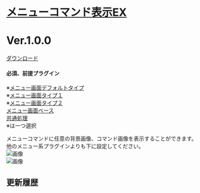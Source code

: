 # [メニューコマンド表示EX](https://raw.githubusercontent.com/nuun888/MZ/master/NUUN_MenuCommandEXl.js)
# Ver.1.0.0
[ダウンロード](https://raw.githubusercontent.com/nuun888/MZ/master/NUUN_MenuCommandEX.js)
#### 必須、前提プラグイン
※[メニュー画面デフォルトタイプ](https://github.com/nuun888/MZ/blob/master/README/MenuScreen_default.md)   
※[メニュー画面タイプ１](https://github.com/nuun888/MZ/blob/master/README/MenuScreen.md)  
※[メニュー画面タイプ２](https://github.com/nuun888/MZ/blob/master/README/MenuScreen_2.md)  
[メニュー画面ベース](https://raw.githubusercontent.com/nuun888/MZ/master/NUUN_MenuScreenEXBase.js)  
[共通処理](https://github.com/nuun888/MZ/blob/master/README/Base.md)  
※は一つ選択  

メニューコマンドに任意の背景画像、コマンド画像を表示することができます。  
他のメニュー系プラグインよりも下に設定してください。  
![画像](img/MenuCommandEXl.png)  
![画像](img/MenuCommandEX2.png)  

## 更新履歴
